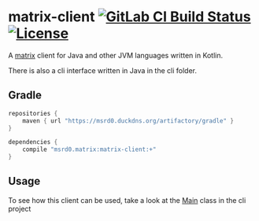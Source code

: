 # matrix-client [![GitLab CI Build Status](https://gitlab.com/msrd0/matrix-client/badges/master/build.svg)](https://gitlab.com/msrd0/matrix-client/pipelines) [![License](https://img.shields.io/badge/license-GPL--3.0-blue.svg)](https://www.gnu.org/licenses/gpl-3.0)

A [matrix](https://matrix.org/) client for Java and other JVM languages written in Kotlin.

There is also a cli interface written in Java in the cli folder.

## Gradle

```gradle
repositories {
	maven { url "https://msrd0.duckdns.org/artifactory/gradle" }
}

dependencies {
	compile "msrd0.matrix:matrix-client:+"
}
```

## Usage

To see how this client can be used, take a look at the
[Main](https://gitlab.com/msrd0/matrix-client/blob/master/cli/src/msrd0/matrix/client/cli/Main.java)
class in the cli project
